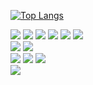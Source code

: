 

[![Top Langs](https://github-readme-stats.vercel.app/api/top-langs/?username=ChrisEuristic&layout=compact)](https://github.com/anuraghazra/github-readme-stats)


<img src="https://img.shields.io/badge/-TypeScript-blue">&nbsp;<img src="https://img.shields.io/badge/-JavaScript-yellow">&nbsp;<img src="https://img.shields.io/badge/-HTML5/CSS-purple">&nbsp;<img src="https://img.shields.io/badge/-React.JS-orange">&nbsp;<img src="https://img.shields.io/badge/-Node.js-success">&nbsp;<img src="https://img.shields.io/badge/-Express.js-green">
<br>
<img src="https://img.shields.io/badge/-TensorFlow-blueviolet">&nbsp;<img src="https://img.shields.io/badge/-Raspberry Pi-skyblue">
<br>
<img src="https://img.shields.io/badge/-Java-ff0000">&nbsp;<img src="https://img.shields.io/badge/-Spring Boot-red">&nbsp;<img src="https://img.shields.io/badge/-Servlet JSP-yellow">
<br>
<img src="https://img.shields.io/badge/-MySQL-gray">
